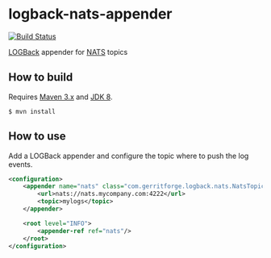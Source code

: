# logback-nats-appender

[![Build Status](https://travis-ci.org/GerritForge/logback-nats-appender.svg?branch=master)](https://travis-ci.org/GerritForge/logback-nats-appender)

[LOGBack](https://logback.qos.ch/) appender for [NATS](https://nats.io/) topics

## How to build

Requires [Maven 3.x](https://maven.apache.org/) and [JDK 8](http://www.oracle.com/technetwork/java/javase/overview/index.html).

```
$ mvn install
```

## How to use

Add a LOGBack appender and configure the topic where to push the log
events.

```xml
<configuration>
    <appender name="nats" class="com.gerritforge.logback.nats.NatsTopicAppender">
        <url>nats://nats.mycompany.com:4222</url>
        <topic>mylogs</topic>
    </appender>

    <root level="INFO">
        <appender-ref ref="nats"/>
    </root>
</configuration>
```



